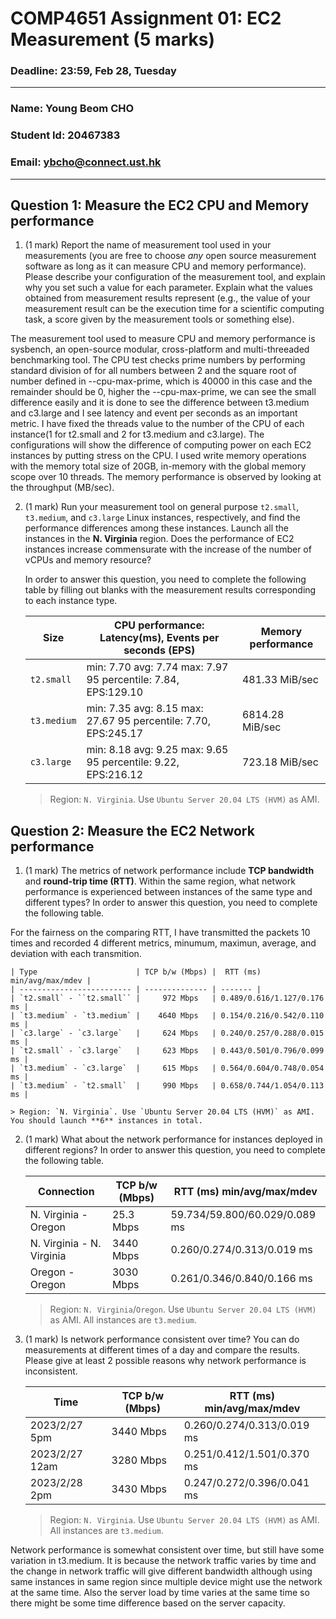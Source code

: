 # COMP4651 Assignment 01: EC2 Measurement (5 marks)

### Deadline: 23:59, Feb 28, Tuesday

---

### Name: Young Beom CHO
### Student Id: 20467383

### Email: ybcho@connect.ust.hk

---



## Question 1: Measure the EC2 CPU and Memory performance

1. (1 mark) Report the name of measurement tool used in your measurements (you are free to choose *any* open source measurement software as long as it can measure CPU and memory performance). Please describe your configuration of the measurement tool, and explain why you set such a value for each parameter. Explain what the values obtained from measurement results represent (e.g., the value of your measurement result can be the execution time for a scientific computing task, a score given by the measurement tools or something else).

The measurement tool used to measure CPU and memory performance is sysbench, an open-source modular, cross-platform and multi-threeaded benchmarking tool. The CPU test checks prime numbers by performing standard division of for all numbers between 2 and the square root of number defined in --cpu-max-prime, which is 40000 in this case and the remainder should be 0, higher the --cpu-max-prime, we can see the small difference easily and it is done to see the difference between t3.medium and c3.large and I see latency and event per seconds as an important metric. I have fixed the threads value to the number of the CPU of each instance(1 for t2.small and 2 for t3.medium and c3.large). The configurations will show the difference of computing power on each EC2 instances by putting stress on the CPU. I used write memory operations  with the memory total size of 20GB, in-memory with the global memory scope over 10 threads. The memory performance is observed by looking at the throughput (MB/sec).

2. (1 mark) Run your measurement tool on general purpose `t2.small`, `t3.medium`, and `c3.large` Linux instances, respectively, and find the performance differences among these instances. Launch all the instances in the **N. Virginia** region. Does the performance of EC2 instances increase commensurate with the increase of the number of vCPUs and memory resource?

    In order to answer this question, you need to complete the following table by filling out blanks with the measurement results corresponding to each instance type.

    | Size        | CPU performance: Latency(ms), Events per seconds (EPS)       | Memory performance|
    | ----------- | ---------------                                              | ---------------   |
    | `t2.small`  |min: 7.70 avg: 7.74 max: 7.97 95 percentile: 7.84, EPS:129.10 |  481.33 MiB/sec   |
    | `t3.medium` |min: 7.35 avg: 8.15 max: 27.67 95 percentile: 7.70, EPS:245.17|  6814.28 MiB/sec  |
    | `c3.large`  |min: 8.18 avg: 9.25 max: 9.65 95 percentile: 9.22, EPS:216.12 |  723.18 MiB/sec   |

    > Region: `N. Virginia`. Use `Ubuntu Server 20.04 LTS (HVM)` as AMI.

## Question 2: Measure the EC2 Network performance

1. (1 mark) The metrics of network performance include **TCP bandwidth** and **round-trip time (RTT)**. Within the same region, what network performance is experienced between instances of the same type and different types? In order to answer this question, you need to complete the following table.

For the fairness on the comparing RTT, I have transmitted the packets 10 times and recorded 4 different metrics, minumum, maximun, average, and deviation with each transmition.

    | Type                      | TCP b/w (Mbps) |  RTT (ms) min/avg/max/mdev |
    | ------------------------- | -------------- | ------- |
    | `t2.small` - ``t2.small`` |     972 Mbps   | 0.489/0.616/1.127/0.176 ms |
    | `t3.medium` - `t3.medium` |    4640 Mbps   | 0.154/0.216/0.542/0.110 ms |
    | `c3.large` - `c3.large`   |     624 Mbps   | 0.240/0.257/0.288/0.015 ms |
    | `t2.small` - `c3.large`   |     623 Mbps   | 0.443/0.501/0.796/0.099 ms |
    | `t3.medium` - `c3.large`  |     615 Mbps   | 0.564/0.604/0.748/0.054 ms |
    | `t3.medium` - `t2.small`  |     990 Mbps   | 0.658/0.744/1.054/0.113 ms |

    > Region: `N. Virginia`. Use `Ubuntu Server 20.04 LTS (HVM)` as AMI. You should launch **6** instances in total.

2. (1 mark) What about the network performance for instances deployed in different regions? In order to answer this question, you need to complete the following table.

    | Connection                | TCP b/w (Mbps) |  RTT (ms) min/avg/max/mdev  |
    | ------------------------- | -------------- | -------- |
    | N. Virginia - Oregon      |    25.3 Mbps   |59.734/59.800/60.029/0.089 ms|
    | N. Virginia - N. Virginia |    3440 Mbps   |0.260/0.274/0.313/0.019 ms   |
    | Oregon - Oregon           |    3030 Mbps   |0.261/0.346/0.840/0.166 ms   |

    > Region: `N. Virginia`/`Oregon`. Use `Ubuntu Server 20.04 LTS (HVM)` as AMI. All instances are `t3.medium`.
    
3. (1 mark) Is network performance consistent over time? You can do measurements at different times of a day and compare the results. Please give at least 2 possible reasons why network performance is inconsistent.

    | Time          | TCP b/w (Mbps) | RTT (ms) min/avg/max/mdev|
    | --------------| -------------- | -------- |
    |2023/2/27 5pm  |    3440 Mbps   |0.260/0.274/0.313/0.019 ms|
    |2023/2/27 12am |    3280 Mbps   |0.251/0.412/1.501/0.370 ms|
    |2023/2/28 2pm  |    3430 Mbps   |0.247/0.272/0.396/0.041 ms|
    
    > Region: `N. Virginia`. Use `Ubuntu Server 20.04 LTS (HVM)` as AMI. All instances are `t3.medium`.
    
Network performance is somewhat consistent over time, but still have some variation in t3.medium. It is because the network traffic varies by time and the change in network traffic will give different bandwidth although using same instances in same region since multiple device might use the network at the same time. Also the server load by time varies at the same time so there might be some time difference based on the server capacity.
